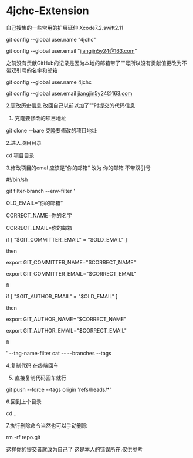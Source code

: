 # 4jchc-Extension
自己搜集的一些常用的扩展延伸 Xcode7.2.swift2.11 

   git config --global user.name “4jchc"
   
   git config --global user.email  "jiangjin5y24@163.com"
   
之前没有贡献GitHub的记录是因为本地的邮箱带了""号所以没有贡献值更改为不带双引号的名字和邮箱
  
   git config --global user.name 4jchc
   
   git config --global user.email  jiangjin5y24@163.com


2.更改历史信息   改回自己以前以加了""时提交的代码信息



1. 克隆要修改的项目地址 

git clone --bare  克隆要修改的项目地址 

2.进入项目目录

cd 项目目录

3.修改项目的emal 应该是”你的邮箱” 改为 你的邮箱 不带双引号

#!/bin/sh

git filter-branch --env-filter '

OLD_EMAIL=“你的邮箱”

CORRECT_NAME=你的名字

CORRECT_EMAIL=你的邮箱

if [ "$GIT_COMMITTER_EMAIL" = "$OLD_EMAIL" ]

then

export GIT_COMMITTER_NAME="$CORRECT_NAME"

export GIT_COMMITTER_EMAIL="$CORRECT_EMAIL"

fi

if [ "$GIT_AUTHOR_EMAIL" = "$OLD_EMAIL" ]

then

export GIT_AUTHOR_NAME="$CORRECT_NAME"

export GIT_AUTHOR_EMAIL="$CORRECT_EMAIL"

fi

' --tag-name-filter cat -- --branches --tags

4.复制代码 在终端回车



5. 直接复制代码回车就行

git push --force --tags origin 'refs/heads/*'

6.回到上个目录

cd ..

7.执行删除命令当然也可以手动删除

rm -rf repo.git

这样你的提交者就改为自己了 这是本人的错误所在.仅供参考
